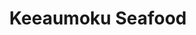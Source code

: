 ---
layout: place
title: "Keeaumoku Seafood"
permalink: /hawaii/honolulu/keeaumoku-seafood.html
stateAbbr: HI
stateName: Hawaii
cityName: Honolulu
seo:
  name: "Keeaumoku Seafood"
  type: Restaurant
  links: null
description: "Keeaumoku Seafood serves delicious sushi in Honolulu, Hawaii. Try fresh Japanese dishes for a great dining experience. "
place_id: ChIJeTYzfultAHwR-ksDQE7Tn7s
photos:
  - name: >-
      places/ChIJeTYzfultAHwR-ksDQE7Tn7s/photos/AeeoHcLnMrMaGWUnj-yUq73XVKOnjFplzw0Svp4esEZ4ECa5VIslweFWU_kUSgLeLKhOPdUUv8t3pBVM6XIq72BQZHJMcLDP2X2yv0JMw-uZ7M24xmWlAA83dzsDO50CSAzyjCGjQMUKriiJEWUu3bKYQiWECpHjcXpt9QcwqO9Ax4CNhcCVux8BNNfp8i0DF3T6yCSg7n3fxrq3v_p4vENSDPHH_oAQa54r0-IREThW5n0UOiEQNtqsN3m0gZQHnf8HY6BgvkYCMZilbet-VIq7Usg-eZiFmQYPIAEFCkHPI2D3-6S151UDV8pCJ2tnkYCiI5OaNBZEUeqbIposas_-A7sDihUdhf9e0RFJDeJSsa9MAyF5izKXIIQ7HWoRNRhSJPUUVvmqZu9tThb-89cKtD0MAKnWxpBCN3W3jmopGTOiWtw
    widthPx: 4032
    heightPx: 3024
    authorAttributions:
      - displayName: Lingchuan Chen
        uri: https://maps.google.com/maps/contrib/109080790278674775251
        photoUri: >-
          https://lh3.googleusercontent.com/a-/ALV-UjU799B6b_LI8KooLyzZ6B4gF-mE8_OqDyNoQp9WKgz3ZLJqv7WRkA=s100-p-k-no-mo
    flagContentUri: >-
      https://www.google.com/local/imagery/report/?cb_client=maps_api_places.places_api&image_key=!1e10!2sCIHM0ogKEICAgID4qs_twAE&hl=en-US
    googleMapsUri: >-
      https://www.google.com/maps/place//data=!3m4!1e2!3m2!1sCIHM0ogKEICAgID4qs_twAE!2e10!4m2!3m1!1s0x7c006de97e333679:0xbb9fd34e40034bfa
  - name: >-
      places/ChIJeTYzfultAHwR-ksDQE7Tn7s/photos/AeeoHcJlIF4hdgYGWqGzSionf2ETzOy0Fmi8aPZxvZKEeq8cUduz3wPP9ahgdRoV0ObQbRDtElzC8GkminTugD9pPf-5sHb_EMkfGGN_TtHgDxUmfzibn_e-p7U38ZuBUczaDm2-EbOqf_gIYI6xYIzo5tsv9WRQ4A_Djuut7xjNngXO93uExVzEsh7d9TVapHI46rRuoo4W41qvCk4icAwTkB_ryAswq7SYawdVH2zii-r7ptw2-U582y6BUQ6j7p71CQ36HdxZ-XwBPyArzFCNWH3I4T2pKzC2OZbI-UPfTKXsDVHp-mQG8puzv-Fj8dCGFgfdjrW3-ENsbmVYxRAAdyOeoMHO6q_fYYC5lHHIDk8KGSLvscmapD2Stia1HJYKiS_BWIcSlp1yKnibtKgA1eSKenzG4IYOW_eB2mxiPYZCgQ
    widthPx: 4032
    heightPx: 3024
    authorAttributions:
      - displayName: T D
        uri: https://maps.google.com/maps/contrib/104338716012871578204
        photoUri: >-
          https://lh3.googleusercontent.com/a/ACg8ocJAl7Gz8c7X1n-RghRWmrnnMK0W-o6X3lEcTw9hetuf4K84hw=s100-p-k-no-mo
    flagContentUri: >-
      https://www.google.com/local/imagery/report/?cb_client=maps_api_places.places_api&image_key=!1e10!2sCIHM0ogKEICAgIDrhuDjAw&hl=en-US
    googleMapsUri: >-
      https://www.google.com/maps/place//data=!3m4!1e2!3m2!1sCIHM0ogKEICAgIDrhuDjAw!2e10!4m2!3m1!1s0x7c006de97e333679:0xbb9fd34e40034bfa
  - name: >-
      places/ChIJeTYzfultAHwR-ksDQE7Tn7s/photos/AeeoHcIc17nx-v8eFEaT-MeB_R33q7Y4AQpse_TE2DxsfOq_ewZvwVwQ5r-5YZ5NFO34bqSv5fO8KHw_00cCXpuZ4Q1eznD8KhPU8px_rLw3H3jz7eyWe1aeBcxmyf3YF066sbV4-EqCh_xuzpDM-fOiqszTaiEDXmMzY18qxGO8N2d_76UB9bymhFf4KJPJcGIbuA1LS4z4xNBz1j1yu1RaLDBC-F6wZQ0AiPzYC3f9jNdWL_rUBa_uCvmA4MuEHS7SHp_c4paGsiujHd172J_SVIT_ajRSP4b3enmHl77AJVUcu7TePafdaifv9lPJSIXLDwTnUk0nPV4knU4s_pHMMGDPQ1sJqaRKX_EieQ0O7XZRWMCHwuv4R393NQFgIAFh80OtGzAhv0xlUxD59jVNL-56fMIWCHnS9N2RBcSg5I6fJFA
    widthPx: 4000
    heightPx: 2252
    authorAttributions:
      - displayName: Martin Mendoza
        uri: https://maps.google.com/maps/contrib/118106271999379564904
        photoUri: >-
          https://lh3.googleusercontent.com/a-/ALV-UjXuiJnx_yAoq36-XhiJPNyIqZF4Q4etYzUmy-gNWM6TZNsYf6Hj=s100-p-k-no-mo
    flagContentUri: >-
      https://www.google.com/local/imagery/report/?cb_client=maps_api_places.places_api&image_key=!1e10!2sCIHM0ogKEICAgICb4aK18AE&hl=en-US
    googleMapsUri: >-
      https://www.google.com/maps/place//data=!3m4!1e2!3m2!1sCIHM0ogKEICAgICb4aK18AE!2e10!4m2!3m1!1s0x7c006de97e333679:0xbb9fd34e40034bfa
  - name: >-
      places/ChIJeTYzfultAHwR-ksDQE7Tn7s/photos/AeeoHcJmbf576B315XpuopjYTHZFsxjnKrxaylYC0UtiX3d66MY6RWsauIZj_KQ8ryov4Tltviv8mhUMoDkFVpFCbr5VEisrJBdeDXXh1pkFUDbobKkLjvkaJUF3R8WShJz7-DtCNpByl4yUDoud_JTFwDzyE4nALtzBsDeXltwQIGyoQMb1jyKFsXsmn8ZefudEBlcIwB9IEEjntql2M67kEC4iNHKt5WieW_3hhBk-oQt3zThKBS_UGT7aHk4CgwMDfY89MiEywdi9tlVU68ZWPvPeMsTMUkA5Yej2IijCojTVJidunx4BmUl0tbaNqk01wJmnHf3Smah_fkTTixR5135ieaBDuH0wkZQ9YhPM1hT1nexNDi73gqoNa8s31S_j87gDfA4KOXyXbulnnzqwkEo-YTKc3iuudTh_OfnS_7QtpQ
    widthPx: 4080
    heightPx: 3072
    authorAttributions:
      - displayName: Mary Irene Paras Manay Tosch
        uri: https://maps.google.com/maps/contrib/110281196719275968671
        photoUri: >-
          https://lh3.googleusercontent.com/a/ACg8ocJB5OGXFRfOMSxLOfdEK5BqiPGUHoP5x3LfZwcVSeXC4aq77ETm=s100-p-k-no-mo
    flagContentUri: >-
      https://www.google.com/local/imagery/report/?cb_client=maps_api_places.places_api&image_key=!1e10!2sCIHM0ogKEICAgIDz8L7MFw&hl=en-US
    googleMapsUri: >-
      https://www.google.com/maps/place//data=!3m4!1e2!3m2!1sCIHM0ogKEICAgIDz8L7MFw!2e10!4m2!3m1!1s0x7c006de97e333679:0xbb9fd34e40034bfa
  - name: >-
      places/ChIJeTYzfultAHwR-ksDQE7Tn7s/photos/AeeoHcIJVVvYQzdJh68sNi-2VSRjc_EBZ-U5BTYzhik66EE2leCCNpQn_eAawfb_4usBxpfntUf226kwVGg_5bAj1jNzhaG6K_xfYP--rClB-ib3knFJ7jEfi2XWoorJ1faGBKx_IdWf8W51oSnZCQGcU-0jeVUgeq2GyUthFeRLnrk7-mpWr2jVAWrB63p3T-ETm3u5BFS22MvNqGDvh2Y1cpYBaUboQnVt7MKJefDNEY9HbDyaCYTO1KQDdUqMAwDDCI15T5nj6SDmx-D0V_Emh-AUbevBm7JlbA_6jsSYklcsQLCFm36YOeaYoGge7WaSTGf_CwCYi8O9FPWnJ_Xkisz84NBUDA4vhobDnTPNjDIQS-aKO7JCOOTEOE2Pelg-59rO3qiOn4Gegnefj23X4w8IktktkcxWp0feCUdUSwoDYw
    widthPx: 1440
    heightPx: 1080
    authorAttributions:
      - displayName: día
        uri: https://maps.google.com/maps/contrib/109088045132626083975
        photoUri: >-
          https://lh3.googleusercontent.com/a-/ALV-UjUl69Z00ZX1ghSmbv_ag5ioNXtZaK7c1ufmH1HlfFWKG0QS8nrfag=s100-p-k-no-mo
    flagContentUri: >-
      https://www.google.com/local/imagery/report/?cb_client=maps_api_places.places_api&image_key=!1e10!2sCIHM0ogKEICAgIDL-pbAMA&hl=en-US
    googleMapsUri: >-
      https://www.google.com/maps/place//data=!3m4!1e2!3m2!1sCIHM0ogKEICAgIDL-pbAMA!2e10!4m2!3m1!1s0x7c006de97e333679:0xbb9fd34e40034bfa
  - name: >-
      places/ChIJeTYzfultAHwR-ksDQE7Tn7s/photos/AeeoHcKMT-720ef8Fsre9j5IZpQ9hayhCW8t2G_Nm28jzpi9xpGOVJMpIFizpPwXwN_IjnErwbig64QWgjHJioRSEDnEWLEWMLIYp54t9pJnEb4RztPqdU6J7o1Np5T2fiyp98Vb-8QQ5M7tZ6Hn4WLQdP4yB-6RJFG_5t1BcuSFK_avJ8ezH1E9jqwlJFaIqL_X-Xn6ErczC99OAlks6R4Yk57q18MYxz2Zw5LIsQ3FMOBAZUjKh-Ehj4u3m7LZphrq0QT-bWKruqHuQ5U-ogDH6O8g3ev5fwk-hwWFwvKb7Iz27DE-zJWWK2oL3hOi6u4yb4d87fsAHhYXRh9XYIStcmH1FLq6f9lq0b6LktkD9ifkvFH9DZiETGvGj0lPTbh8_SQHbsYq2hGpHbAbyOShzWhpD6lSP4gGtuBh9-ox4FkJqw
    widthPx: 3613
    heightPx: 2435
    authorAttributions:
      - displayName: Darrin S
        uri: https://maps.google.com/maps/contrib/104338127306222583769
        photoUri: >-
          https://lh3.googleusercontent.com/a-/ALV-UjV-qGS2UEzi-GqzeDD9jmK96iw4k0AnpJHBXFEDtV9It7uQndT20Q=s100-p-k-no-mo
    flagContentUri: >-
      https://www.google.com/local/imagery/report/?cb_client=maps_api_places.places_api&image_key=!1e10!2sCIHM0ogKEICAgIDNq7fGZQ&hl=en-US
    googleMapsUri: >-
      https://www.google.com/maps/place//data=!3m4!1e2!3m2!1sCIHM0ogKEICAgIDNq7fGZQ!2e10!4m2!3m1!1s0x7c006de97e333679:0xbb9fd34e40034bfa
  - name: >-
      places/ChIJeTYzfultAHwR-ksDQE7Tn7s/photos/AeeoHcI3jVsAeIy9YZT-sau2JdM6rqtwtjCo3GMYbftGIe7xe4YPxk5niDw8WTDQsJ-oB2ZZ83vylUYjQ4ucC-28FC_qE3kImOlRwJjdy35r4aHxzbZsOCGq8hIi5zoS78vDSqFV_kgydTEnNVF_Pq_Ed7tnsbGvpEqGihG9bDWLcfsMwZ8QL7xJLOushnhQ78nrjU-PMzzaLh3jmks0RmjJYwAJ9g3HdGyM8osqvS4n2dLp1fLx-HMMueyqof7b6hTvzaBqQfbeyo-GKxBM4CjS1J90gAPFkTXKzxpXjXczbuTZsiXXxKQF0zcADqa96djfFf_73uB6u9HAgD6zsaboxBzSWfswHcvLA6P-HB9H1i3Wk_uSwTQZI_gUChkp9wpNFdkIoyaoD_8DDqbxtJIJkStvW_wEynrYMW5DYq7t5JGYrOav
    widthPx: 3024
    heightPx: 4032
    authorAttributions:
      - displayName: T D
        uri: https://maps.google.com/maps/contrib/104338716012871578204
        photoUri: >-
          https://lh3.googleusercontent.com/a/ACg8ocJAl7Gz8c7X1n-RghRWmrnnMK0W-o6X3lEcTw9hetuf4K84hw=s100-p-k-no-mo
    flagContentUri: >-
      https://www.google.com/local/imagery/report/?cb_client=maps_api_places.places_api&image_key=!1e10!2sCIHM0ogKEICAgIDrhuDjnQE&hl=en-US
    googleMapsUri: >-
      https://www.google.com/maps/place//data=!3m4!1e2!3m2!1sCIHM0ogKEICAgIDrhuDjnQE!2e10!4m2!3m1!1s0x7c006de97e333679:0xbb9fd34e40034bfa
  - name: >-
      places/ChIJeTYzfultAHwR-ksDQE7Tn7s/photos/AeeoHcKJAJibXniVHvR_IxutRGWHrr4lF5AN4S-PEmeRw2_w4jeafDPrf0eEHra9G7E7JZYbj3-Od9oNy7OetCUC6T-p2VM2iUNil6gdQrcyzJC0Q2CMb9gZk92d2YbXJSwhltqfCUwBSendBFa2-TxvxfMk2FABCYqoqoPxWqUZ-OCuAy-H77tPrnvAdNXhRk5Lflwdriajvx5yQOMbek4_-iOyA8Eqf-0acJrIZsHCHU3XC4KpMro_MrNmYwvv5OAINtjvie4wASCKeSP4naDHwZRioIVvPKVNPlwIEUTJ8_jnx3YfoEf7ljljo3xlTds_B7RGKb11uwI21BystUGoF1XcYN0n5IsoXXBqbbgN5nUAgMhQVjQmMLVoakQIyO82O0xR8V-76Hbudj-HRxc-xKAR5_T1clkzS62B5GaVMY28lg
    widthPx: 3750
    heightPx: 2812
    authorAttributions:
      - displayName: Will Wong
        uri: https://maps.google.com/maps/contrib/108130586192701200973
        photoUri: >-
          https://lh3.googleusercontent.com/a-/ALV-UjW3Jvc43k-cJw711SHn5sefC6o2INzlCUdasvuOebvxd2qpEBkW=s100-p-k-no-mo
    flagContentUri: >-
      https://www.google.com/local/imagery/report/?cb_client=maps_api_places.places_api&image_key=!1e10!2sCIHM0ogKEICAgICXh8byTw&hl=en-US
    googleMapsUri: >-
      https://www.google.com/maps/place//data=!3m4!1e2!3m2!1sCIHM0ogKEICAgICXh8byTw!2e10!4m2!3m1!1s0x7c006de97e333679:0xbb9fd34e40034bfa
  - name: >-
      places/ChIJeTYzfultAHwR-ksDQE7Tn7s/photos/AeeoHcI2NKgiSsUEPpw1ZvHBj3q9r-Vp9ESZBHPupMOl1r43vFlIZD8xIuEUiMruwTXNfZU0ddsTbVLQ2AdSVRmFosf2ilsjIoJKm3Xxqmg9XqvmlJ32XzBv-H6L2pippDvFTz8y9tkhURHDN8Sc0m9FisEqwLUyUmC0YED2WdFf-iRfpRX2Z6fvPaRL-RNCyVpj2IuoIjSOFTNdpmfA7MUVszTi6sCpJVYgBOf0DUX702LwqIovRrEmC_h_H-PhkpCh-dUejihs0Gg0ajq8pVDwvmxycR7YLTNKIqZsz4KUZ4D-FCDxIBub7LFH52EepfJGDn_uuW3ZJ0yas8bphAjXMvWSshovZxZnQuc5L4a_t8deoV0XgJqQtJajqBpcuclhfv6_5FTi3-CwlG-UA1u86fZflnkascrNmKeD2FYdAplhZkM
    widthPx: 3024
    heightPx: 4032
    authorAttributions:
      - displayName: T L
        uri: https://maps.google.com/maps/contrib/109462758515231313234
        photoUri: >-
          https://lh3.googleusercontent.com/a-/ALV-UjXsVXL8Jf22cuoeQXM22EtLYyEp2_09BI4ti1U0nvqkKF65miTp=s100-p-k-no-mo
    flagContentUri: >-
      https://www.google.com/local/imagery/report/?cb_client=maps_api_places.places_api&image_key=!1e10!2sCIHM0ogKEICAgICbjpus0QE&hl=en-US
    googleMapsUri: >-
      https://www.google.com/maps/place//data=!3m4!1e2!3m2!1sCIHM0ogKEICAgICbjpus0QE!2e10!4m2!3m1!1s0x7c006de97e333679:0xbb9fd34e40034bfa
  - name: >-
      places/ChIJeTYzfultAHwR-ksDQE7Tn7s/photos/AeeoHcKD4VKrNqh_Z1tI-eWMns4BrPE0qUodS_Wb5IXle5OI9LBy4HXrDCP0Y0LaIIa6evgWjOMUgdcLIUJXDvZDrZMvpN5mHcz3cAXWBBX4Ux3NIg_rYlJPqC7qHWozI-OQLn6JslTL-D8ZizqEMjyCy1Q5o_yJpHBlDZW55tPYQrBk_nU0xiSlO9ttEuPvU0wkqn_9WSWm3m4d7jLejDpWZgRKaA8sm60ojPw1apJxzMbsyF3k8f0KIFKGMhRNnymzFHVYKvtCg0tTbwUUO60JuEFpv4T-LjkVs_mOo5_6tdmybV__z82sYw-wfW3D6VLmYdA0bj5H_zQDKI4MIoPZOCrlqbxRli-CogPVfC8-RrCw7gFK2mIPj5QpKPcnVEzjc6xapALzMsI_8Hywa9wl5Iw_4c31JgoiE9kVEco
    widthPx: 4032
    heightPx: 3024
    authorAttributions:
      - displayName: Bob Journey
        uri: https://maps.google.com/maps/contrib/112899158932068705226
        photoUri: >-
          https://lh3.googleusercontent.com/a-/ALV-UjWsr6wUDv_OCADabcLj3mGgPhyqJrkwhvl7JVliygAZA42RvMU=s100-p-k-no-mo
    flagContentUri: >-
      https://www.google.com/local/imagery/report/?cb_client=maps_api_places.places_api&image_key=!1e10!2sCIHM0ogKEICAgID7yoIu&hl=en-US
    googleMapsUri: >-
      https://www.google.com/maps/place//data=!3m4!1e2!3m2!1sCIHM0ogKEICAgID7yoIu!2e10!4m2!3m1!1s0x7c006de97e333679:0xbb9fd34e40034bfa
address: 1223 Ke’eaumoku St, Honolulu, HI 96814, USA
street: 1223 Ke’eaumoku St
city: Honolulu
state: HI
zip: '96814'
country: USA
neighborhood: Makiki/Lower/ Punchbowl/Tantalus
latitude: '21.300866'
longitude: '-157.839009'
accessibility_options:
  wheelchairAccessibleParking: true
  wheelchairAccessibleEntrance: true
  wheelchairAccessibleSeating: false
business_status: OPERATIONAL
name: Keeaumoku Seafood
google_maps_links:
  directionsUri: >-
    https://www.google.com/maps/dir//''/data=!4m7!4m6!1m1!4e2!1m2!1m1!1s0x7c006de97e333679:0xbb9fd34e40034bfa!3e0
  placeUri: https://maps.google.com/?cid=13519756939424386042
  writeAReviewUri: >-
    https://www.google.com/maps/place//data=!4m3!3m2!1s0x7c006de97e333679:0xbb9fd34e40034bfa!12e1
  reviewsUri: >-
    https://www.google.com/maps/place//data=!4m4!3m3!1s0x7c006de97e333679:0xbb9fd34e40034bfa!9m1!1b1
  photosUri: >-
    https://www.google.com/maps/place//data=!4m3!3m2!1s0x7c006de97e333679:0xbb9fd34e40034bfa!10e5
primary_type: Takeout Restaurant
opening_hours:
  regular: null
  current: null
secondary_opening_hours:
  regular:
    weekdayDescriptions: null
    type: null
  current:
    weekdayDescriptions: null
    type: null
phone: (808) 942-7792
price_level: PRICE_LEVEL_INEXPENSIVE
price_range: $10 &ndash; $20
rating: '4.6'
rating_count: 337
website: null
reviews: null
parking_options: null
payment_options: null
allow_dogs: null
curbside_pickup: null
delivery: null
dine_in: null
good_for_children: null
good_for_groups: null
good_for_sports: null
live_music: null
menu_for_children: null
outdoor_seating: null
reservable: null
restroom: null
serves_beer: null
serves_breakfast: null
serves_brunch: null
serves_cocktails: null
serves_coffee: null
serves_dinner: null
serves_dessert: null
serves_lunch: null
serves_vegetarian_food: null
serves_wine: null
takeout: null
summary: null

---